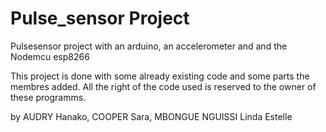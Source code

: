 # Pulse_sensor Project
Pulsesensor project with an arduino, an accelerometer and and the Nodemcu esp8266

This project is done with some already existing code and some parts the membres added. 
All the right of the code used is reserved to the owner of these programms. 

by AUDRY Hanako, COOPER Sara, MBONGUE NGUISSI Linda Estelle
